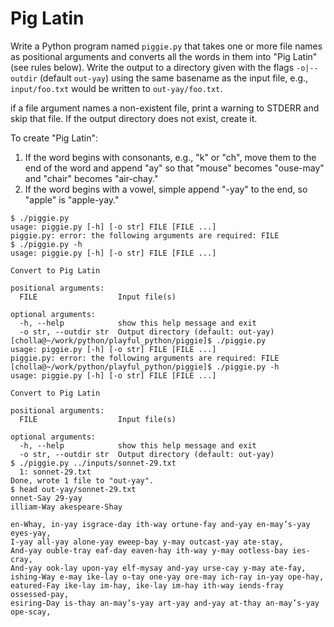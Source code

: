 # Pig Latin

Write a Python program named `piggie.py` that takes one or more file names as positional arguments and converts all the words in them into "Pig Latin" (see rules below). Write the output to a directory given with the flags `-o|--outdir` (default `out-yay`) using the same basename as the input file, e.g., `input/foo.txt` would be written to `out-yay/foo.txt`. 

if a file argument names a non-existent file, print a warning to STDERR and skip that file. If the output directory does not exist, create it.

To create "Pig Latin":

1. If the word begins with consonants, e.g., "k" or "ch", move them to the end of the word and append "ay" so that "mouse" becomes "ouse-may" and "chair" becomes "air-chay."
2. If the word begins with a vowel, simple append "-yay" to the end, so "apple" is "apple-yay."

````
$ ./piggie.py
usage: piggie.py [-h] [-o str] FILE [FILE ...]
piggie.py: error: the following arguments are required: FILE
$ ./piggie.py -h
usage: piggie.py [-h] [-o str] FILE [FILE ...]

Convert to Pig Latin

positional arguments:
  FILE                  Input file(s)

optional arguments:
  -h, --help            show this help message and exit
  -o str, --outdir str  Output directory (default: out-yay)
[cholla@~/work/python/playful_python/piggie]$ ./piggie.py
usage: piggie.py [-h] [-o str] FILE [FILE ...]
piggie.py: error: the following arguments are required: FILE
[cholla@~/work/python/playful_python/piggie]$ ./piggie.py -h
usage: piggie.py [-h] [-o str] FILE [FILE ...]

Convert to Pig Latin

positional arguments:
  FILE                  Input file(s)

optional arguments:
  -h, --help            show this help message and exit
  -o str, --outdir str  Output directory (default: out-yay)
$ ./piggie.py ../inputs/sonnet-29.txt
  1: sonnet-29.txt
Done, wrote 1 file to "out-yay".
$ head out-yay/sonnet-29.txt
onnet-Say 29-yay
illiam-Way akespeare-Shay

en-Whay, in-yay isgrace-day ith-way ortune-fay and-yay en-may’s-yay eyes-yay,
I-yay all-yay alone-yay eweep-bay y-may outcast-yay ate-stay,
And-yay ouble-tray eaf-day eaven-hay ith-way y-may ootless-bay ies-cray,
And-yay ook-lay upon-yay elf-mysay and-yay urse-cay y-may ate-fay,
ishing-Way e-may ike-lay o-tay one-yay ore-may ich-ray in-yay ope-hay,
eatured-Fay ike-lay im-hay, ike-lay im-hay ith-way iends-fray ossessed-pay,
esiring-Day is-thay an-may’s-yay art-yay and-yay at-thay an-may’s-yay ope-scay,
````

